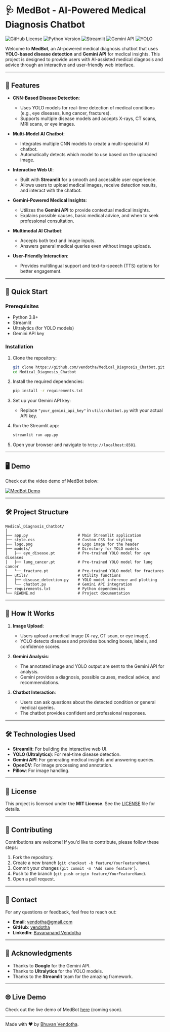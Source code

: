 # 🩺 MedBot - AI-Powered Medical Diagnosis Chatbot

![GitHub License](https://img.shields.io/badge/license-MIT-blue.svg)
![Python Version](https://img.shields.io/badge/python-3.8%2B-blue)
![Streamlit](https://img.shields.io/badge/Streamlit-1.12.0-orange)
![Gemini API](https://img.shields.io/badge/Gemini-API-green)
![YOLO](https://img.shields.io/badge/YOLO-Ultralytics-red)

Welcome to **MedBot**, an AI-powered medical diagnosis chatbot that uses **YOLO-based disease detection** and **Gemini API** for medical insights. This project is designed to provide users with AI-assisted medical diagnosis and advice through an interactive and user-friendly web interface.

---

## 🌟 Features

- **CNN-Based Disease Detection**:
  - Uses YOLO models for real-time detection of medical conditions (e.g., eye diseases, lung cancer, fractures).
  - Supports multiple disease models and accepts X-rays, CT scans, MRI scans, or eye images.

- **Multi-Model AI Chatbot**:
  - Integrates multiple CNN models to create a multi-specialist AI chatbot.
  - Automatically detects which model to use based on the uploaded image.

- **Interactive Web UI**:
  - Built with **Streamlit** for a smooth and accessible user experience.
  - Allows users to upload medical images, receive detection results, and interact with the chatbot.

- **Gemini-Powered Medical Insights**:
  - Utilizes the **Gemini API** to provide contextual medical insights.
  - Explains possible causes, basic medical advice, and when to seek professional consultation.

- **Multimodal AI Chatbot**:
  - Accepts both text and image inputs.
  - Answers general medical queries even without image uploads.

- **User-Friendly Interaction**:
  - Provides multilingual support and text-to-speech (TTS) options for better engagement.

---

## 🚀 Quick Start

### Prerequisites

- Python 3.8+
- Streamlit
- Ultralytics (for YOLO models)
- Gemini API key

### Installation

1. Clone the repository:
   ```bash
   git clone https://github.com/vendotha/Medical_Diagnosis_Chatbot.git
   cd Medical_Diagnosis_Chatbot
   ```

2. Install the required dependencies:
   ```bash
   pip install -r requirements.txt
   ```

3. Set up your Gemini API key:
   - Replace `"your_gemini_api_key"` in `utils/chatbot.py` with your actual API key.

4. Run the Streamlit app:
   ```bash
   streamlit run app.py
   ```

5. Open your browser and navigate to `http://localhost:8501`.

---

## 🖥️ Demo

Check out the video demo of MedBot below:

[![MedBot Demo](https://img.youtube.com/vi/RY1o3Tm1a1s/0.jpg)](https://youtu.be/RY1o3Tm1a1s)

---

## 🛠️ Project Structure

```
Medical_Diagnosis_Chatbot/
│
├── app.py                      # Main Streamlit application
├── style.css                   # Custom CSS for styling
├── logo.png                    # Logo image for the header
├── models/                     # Directory for YOLO models
│   ├── eye_disease.pt          # Pre-trained YOLO model for eye diseases
│   ├── lung_cancer.pt          # Pre-trained YOLO model for lung cancer
│   └── fracture.pt             # Pre-trained YOLO model for fractures
├── utils/                      # Utility functions
│   ├── disease_detection.py    # YOLO model inference and plotting
│   └── chatbot.py              # Gemini API integration
├── requirements.txt            # Python dependencies
└── README.md                   # Project documentation
```

---

## 🧠 How It Works

1. **Image Upload**:
   - Users upload a medical image (X-ray, CT scan, or eye image).
   - YOLO detects diseases and provides bounding boxes, labels, and confidence scores.

2. **Gemini Analysis**:
   - The annotated image and YOLO output are sent to the Gemini API for analysis.
   - Gemini provides a diagnosis, possible causes, medical advice, and recommendations.

3. **Chatbot Interaction**:
   - Users can ask questions about the detected condition or general medical queries.
   - The chatbot provides confident and professional responses.

---

## 🛠️ Technologies Used

- **Streamlit**: For building the interactive web UI.
- **YOLO (Ultralytics)**: For real-time disease detection.
- **Gemini API**: For generating medical insights and answering queries.
- **OpenCV**: For image processing and annotation.
- **Pillow**: For image handling.

---

## 📜 License

This project is licensed under the **MIT License**. See the [LICENSE](LICENSE) file for details.

---

## 🤝 Contributing

Contributions are welcome! If you'd like to contribute, please follow these steps:

1. Fork the repository.
2. Create a new branch (`git checkout -b feature/YourFeatureName`).
3. Commit your changes (`git commit -m 'Add some feature'`).
4. Push to the branch (`git push origin feature/YourFeatureName`).
5. Open a pull request.

---

## 📧 Contact

For any questions or feedback, feel free to reach out:

- **Email**: vendotha@gmail.com
- **GitHub**: [vendotha](https://github.com/vendotha)
- **LinkedIn**: [Buvananand Vendotha](https://linkedin.com/in/vendotha)

---

## 🙏 Acknowledgments

- Thanks to **Google** for the Gemini API.
- Thanks to **Ultralytics** for the YOLO models.
- Thanks to the **Streamlit** team for the amazing framework.

---

## 🌐 Live Demo

Check out the live demo of MedBot [here](#) (coming soon).

---

Made with ❤️ by [Bhuvan Vendotha](https://github.com/vendotha).

